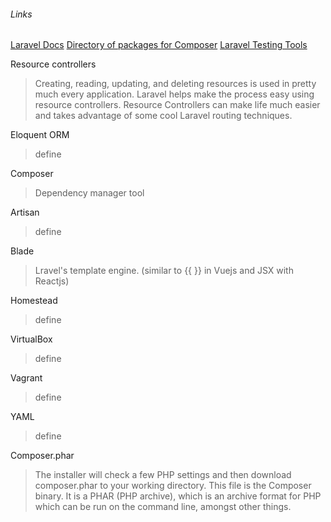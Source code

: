 ###### Links
[Laravel Docs](https://laravel.com/docs/)
[Directory of packages for Composer](https://packagist.org/)
[Laravel Testing Tools](https://chrome.google.com/webstore/detail/laravel-testtools/ddieaepnbjhgcbddafciempnibnfnakl/related?hl=en )

Resource controllers
> Creating, reading, updating, and deleting resources is used in pretty much every application. Laravel helps make the process easy using resource controllers. Resource Controllers can make life much easier and takes advantage of some cool Laravel routing techniques.

Eloquent ORM
> define

Composer
>  Dependency manager tool

Artisan
> define

Blade
>  Lravel's template engine. (similar to {{ }} in Vuejs and JSX with Reactjs)

Homestead
> define

VirtualBox
> define

Vagrant
> define

YAML
> define

Composer.phar
> The installer will check a few PHP settings and then download composer.phar to your working directory. This file is the Composer binary. It is a PHAR (PHP archive), which is an archive format for PHP which can be run on the command line, amongst other things.

